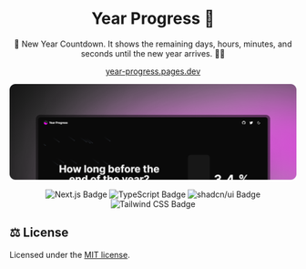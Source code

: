 <h1 align="center">Year Progress 📅</h1>

<p align="center">
📅 New Year Countdown.  It shows the remaining days, hours, minutes, and seconds until the new year arrives. 🥳🎉
</p>

<p align="center">
<a href="https://year-progress.vercel.app/" target="_blank">year-progress.pages.dev</a>
</p>

![blog](docs/banner.png)

<div align="center">
<img src="https://img.shields.io/badge/Next.js-000?logo=nextdotjs&logoColor=fff&style=for-the-badge" alt="Next.js Badge">
<img src="https://img.shields.io/badge/TypeScript-3178C6?logo=typescript&logoColor=fff&style=for-the-badge" alt="TypeScript Badge">
<img src="https://img.shields.io/badge/shadcn%2Fui-000?logo=shadcnui&logoColor=fff&style=for-the-badge" alt="shadcn/ui Badge">
<img src="https://img.shields.io/badge/Tailwind%20CSS-06B6D4?logo=tailwindcss&logoColor=fff&style=for-the-badge" alt="Tailwind CSS Badge">
</div>

## ⚖️ License

Licensed under the [MIT license](https://github.com/shadcn/ui/blob/main/LICENSE.md).
